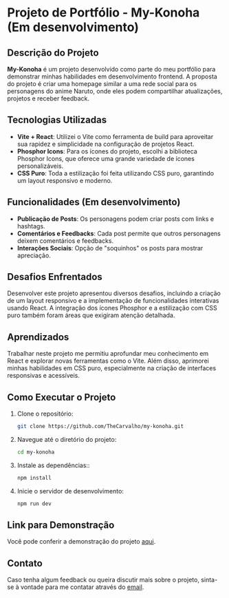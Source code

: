 # Projeto de Portfólio - My-Konoha (Em desenvolvimento)

## Descrição do Projeto
**My-Konoha** é um projeto desenvolvido como parte do meu portfólio para demonstrar minhas habilidades em desenvolvimento frontend. A proposta do projeto é criar uma homepage similar a uma rede social para os personagens do anime Naruto, onde eles podem compartilhar atualizações, projetos e receber feedback.

## Tecnologias Utilizadas
- **Vite + React**: Utilizei o Vite como ferramenta de build para aproveitar sua rapidez e simplicidade na configuração de projetos React.
- **Phosphor Icons**: Para os ícones do projeto, escolhi a biblioteca Phosphor Icons, que oferece uma grande variedade de ícones personalizáveis.
- **CSS Puro**: Toda a estilização foi feita utilizando CSS puro, garantindo um layout responsivo e moderno.

## Funcionalidades (Em desenvolvimento)
- **Publicação de Posts**: Os personagens podem criar posts com links e hashtags.
- **Comentários e Feedbacks**: Cada post permite que outros personagens deixem comentários e feedbacks.
- **Interações Sociais**: Opção de "soquinhos" os posts para mostrar apreciação.

## Desafios Enfrentados
Desenvolver este projeto apresentou diversos desafios, incluindo a criação de um layout responsivo e a implementação de funcionalidades interativas usando React. A integração dos ícones Phosphor e a estilização com CSS puro também foram áreas que exigiram atenção detalhada.

## Aprendizados
Trabalhar neste projeto me permitiu aprofundar meu conhecimento em React e explorar novas ferramentas como o Vite. Além disso, aprimorei minhas habilidades em CSS puro, especialmente na criação de interfaces responsivas e acessíveis.

## Como Executar o Projeto
1. Clone o repositório:
   ```bash
   git clone https://github.com/TheCarvalho/my-konoha.git
1. Navegue até o diretório do projeto:
   ```bash
   cd my-konoha
1. Instale as dependências::
   ```bash
   npm install
1. Inicie o servidor de desenvolvimento:
   ```bash
   npm run dev

## Link para Demonstração
Você pode conferir a demonstração do projeto [aqui](https://thecarvalho.github.io/my-konoha/).

## Contato
Caso tenha algum feedback ou queira discutir mais sobre o projeto, sinta-se à vontade para me contatar através do [email](mailto:dev.abdoncarvalho@gmail.com).